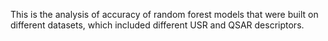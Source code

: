 This is the analysis of accuracy of random forest models that were built on different datasets, which included different USR and QSAR descriptors. 
